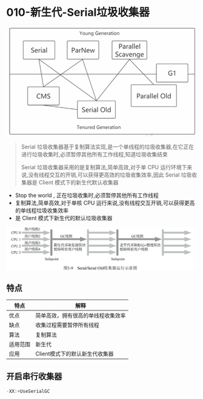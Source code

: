 # 010-新生代-Serial垃圾收集器

<img src="../../assets/image-20200908105903706.png" alt="image-20200908105903706" style="zoom:67%;" />

> Serial 垃圾收集器基于复制算法实现,是一个单线程的垃圾收集器,在它正在进行垃圾收集时,必须暂停其他所有工作线程,知道垃圾收集结束
>
> Serial 垃圾收集器采用的是复制算法,简单高效,对于单 CPU 运行环境下来说,没有线程交互的开销,可以获得更高效的垃圾收集效率,因此 Serial 垃圾收集器是 Client 模式下的新生代默认收集器

- Stop the world , 正在垃圾收集时,必须暂停其他所有工作线程
- 复制算法,简单高效,对于单核 CPU 运行来说,没有线程交互开销,可以获得更高的单线程垃圾收集效率
- 是 Client 模式下新生代的默认垃圾收集器

<img src="../../assets/image-20200526230213548.png" alt="image-20200526230213548" style="zoom: 50%;" />

## 特点

| 特点     | 解释                               |
| -------- | ---------------------------------- |
| 优点     | 简单高效，拥有很高的单线程收集效率 |
| 缺点     | 收集过程需要暂停所有线程           |
| 算法     | 复制算法                           |
| 适用范围 | 新生代                             |
| 应用     | Client模式下的默认新生代收集器     |

## 开启串行收集器

```java
-XX:+UseSerialGC 
```

